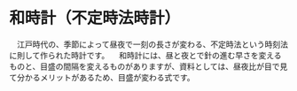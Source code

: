 # 和時計（不定時法時計）
　江戸時代の、季節によって昼夜で一刻の長さが変わる、不定時法という時刻法に則して作られた時計です。
　和時計には、昼と夜とで針の進む早さを変えるものと、目盛の間隔を変えるものがありますが、資料としては、昼夜比が目で見て分かるメリットがあるため、目盛が変わる式です。
